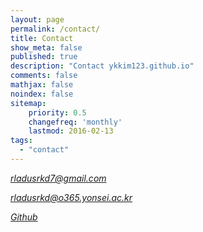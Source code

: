 ```yaml
---
layout: page
permalink: /contact/
title: Contact
show_meta: false
published: true
description: "Contact ykkim123.github.io"
comments: false
mathjax: false
noindex: false
sitemap:
    priority: 0.5
    changefreq: 'monthly'
    lastmod: 2016-02-13
tags:
  - "contact"
---
```


<i class="fa fa-envelope">
  

rladusrkd7@gmail.com

rladusrkd@o365.yonsei.ac.kr


<i class="fa fa-github"> 
  
  
[Github](https://github.com/ykkim123)


